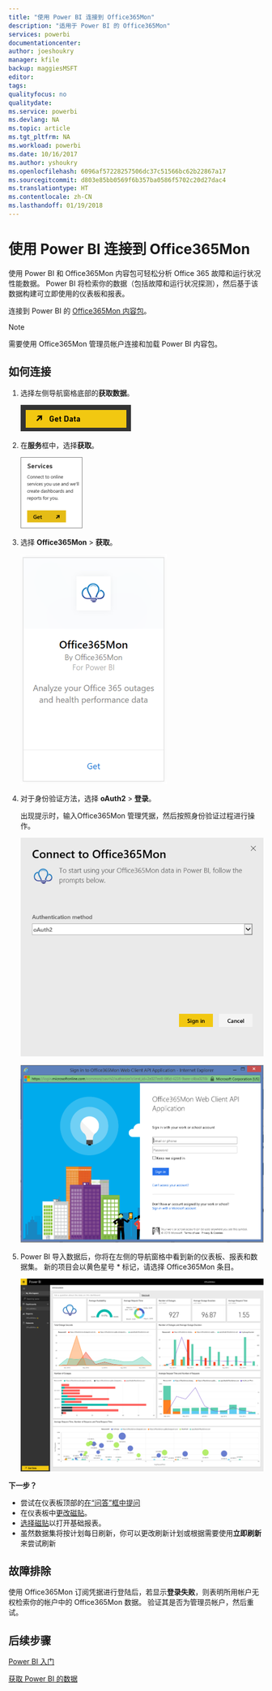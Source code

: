 ```yaml
---
title: "使用 Power BI 连接到 Office365Mon"
description: "适用于 Power BI 的 Office365Mon"
services: powerbi
documentationcenter: 
author: joeshoukry
manager: kfile
backup: maggiesMSFT
editor: 
tags: 
qualityfocus: no
qualitydate: 
ms.service: powerbi
ms.devlang: NA
ms.topic: article
ms.tgt_pltfrm: NA
ms.workload: powerbi
ms.date: 10/16/2017
ms.author: yshoukry
ms.openlocfilehash: 6096af57228257506dc37c51566bc62b22867a17
ms.sourcegitcommit: d803e85bb0569f6b357ba0586f5702c20d27dac4
ms.translationtype: HT
ms.contentlocale: zh-CN
ms.lasthandoff: 01/19/2018
---
```

# <a name="connect-to-office365mon-with-power-bi"></a>使用 Power BI 连接到 Office365Mon
使用 Power BI 和 Office365Mon 内容包可轻松分析 Office 365 故障和运行状况性能数据。 Power BI 将检索你的数据（包括故障和运行状况探测），然后基于该数据构建可立即使用的仪表板和报表。

连接到 Power BI 的 [Office365Mon 内容包](https://app.powerbi.com/groups/me/getdata/services/office365mon)。

>[!NOTE]
>需要使用 Office365Mon 管理员帐户连接和加载 Power BI 内容包。

## <a name="how-to-connect"></a>如何连接
1. 选择左侧导航窗格底部的**获取数据**。
   
   ![](media/service-connect-to-office365mon/pbi_getdata.png)
2. 在**服务**框中，选择**获取**。
   
   ![](media/service-connect-to-office365mon/pbi_getservices.png) 
3. 选择 **Office365Mon** \> **获取**。
   
   ![](media/service-connect-to-office365mon/o365mon.png)
4. 对于身份验证方法，选择 **oAuth2** \> **登录**。
   
   出现提示时，输入Office365Mon 管理凭据，然后按照身份验证过程进行操作。
   
   ![](media/service-connect-to-office365mon/creds.png)
   
   ![](media/service-connect-to-office365mon/creds2.png)
5. Power BI 导入数据后，你将在左侧的导航窗格中看到新的仪表板、报表和数据集。 新的项目会以黄色星号 \* 标记，请选择 Office365Mon 条目。
   
   ![](media/service-connect-to-office365mon/dashboard4.png)

**下一步？**

* 尝试在仪表板顶部的[在“问答”框中提问](power-bi-q-and-a.md)
* 在仪表板中[更改磁贴](service-dashboard-edit-tile.md)。
* [选择磁贴](service-dashboard-tiles.md)以打开基础报表。
* 虽然数据集将按计划每日刷新，你可以更改刷新计划或根据需要使用**立即刷新**来尝试刷新

## <a name="troubleshooting"></a>故障排除
使用 Office365Mon 订阅凭据进行登陆后，若显示**登录失败**，则表明所用帐户无权检索你的帐户中的 Office365Mon 数据。 验证其是否为管理员帐户，然后重试。

## <a name="next-steps"></a>后续步骤
[Power BI 入门](service-get-started.md)

[获取 Power BI 的数据](service-get-data.md)

